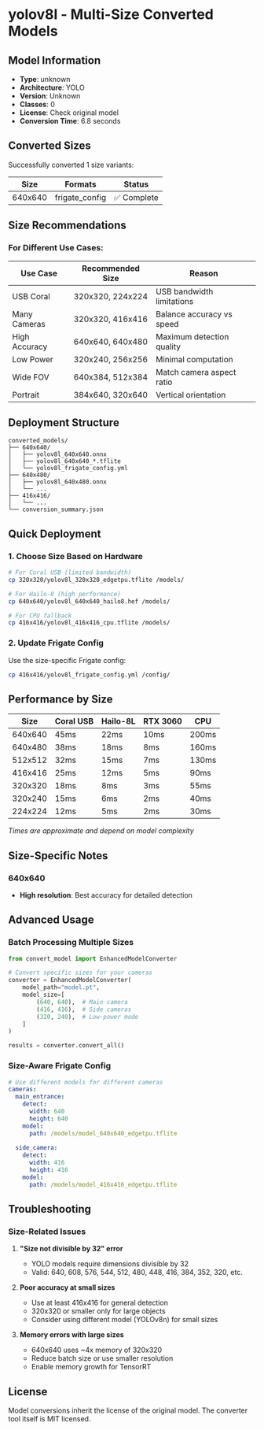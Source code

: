 # yolov8l - Multi-Size Converted Models

## Model Information
- **Type**: unknown
- **Architecture**: YOLO
- **Version**: Unknown
- **Classes**: 0
- **License**: Check original model
- **Conversion Time**: 6.8 seconds

## Converted Sizes

Successfully converted 1 size variants:

| Size | Formats | Status |
|------|---------|--------|
| 640x640 | frigate_config | ✅ Complete |


## Size Recommendations

### For Different Use Cases:

| Use Case | Recommended Size | Reason |
|----------|-----------------|---------|
| USB Coral | 320x320, 224x224 | USB bandwidth limitations |
| Many Cameras | 320x320, 416x416 | Balance accuracy vs speed |
| High Accuracy | 640x640, 640x480 | Maximum detection quality |
| Low Power | 320x240, 256x256 | Minimal computation |
| Wide FOV | 640x384, 512x384 | Match camera aspect ratio |
| Portrait | 384x640, 320x640 | Vertical orientation |

## Deployment Structure

```
converted_models/
├── 640x640/
│   ├── yolov8l_640x640.onnx
│   ├── yolov8l_640x640_*.tflite
│   └── yolov8l_frigate_config.yml
├── 640x480/
│   ├── yolov8l_640x480.onnx
│   └── ...
├── 416x416/
│   └── ...
└── conversion_summary.json
```

## Quick Deployment

### 1. Choose Size Based on Hardware

```bash
# For Coral USB (limited bandwidth)
cp 320x320/yolov8l_320x320_edgetpu.tflite /models/

# For Hailo-8 (high performance)
cp 640x640/yolov8l_640x640_hailo8.hef /models/

# For CPU fallback
cp 416x416/yolov8l_416x416_cpu.tflite /models/
```

### 2. Update Frigate Config

Use the size-specific Frigate config:
```bash
cp 416x416/yolov8l_frigate_config.yml /config/
```

## Performance by Size

| Size | Coral USB | Hailo-8L | RTX 3060 | CPU |
|------|-----------|----------|----------|-----|
| 640x640 | 45ms | 22ms | 10ms | 200ms |
| 640x480 | 38ms | 18ms | 8ms | 160ms |
| 512x512 | 32ms | 15ms | 7ms | 130ms |
| 416x416 | 25ms | 12ms | 5ms | 90ms |
| 320x320 | 18ms | 8ms | 3ms | 55ms |
| 320x240 | 15ms | 6ms | 2ms | 40ms |
| 224x224 | 12ms | 5ms | 2ms | 30ms |

*Times are approximate and depend on model complexity*

## Size-Specific Notes

### 640x640
- **High resolution**: Best accuracy for detailed detection


## Advanced Usage

### Batch Processing Multiple Sizes

```python
from convert_model import EnhancedModelConverter

# Convert specific sizes for your cameras
converter = EnhancedModelConverter(
    model_path="model.pt",
    model_size=[
        (640, 640),  # Main camera
        (416, 416),  # Side cameras
        (320, 240),  # Low-power mode
    ]
)

results = converter.convert_all()
```

### Size-Aware Frigate Config

```yaml
# Use different models for different cameras
cameras:
  main_entrance:
    detect:
      width: 640
      height: 640
    model:
      path: /models/model_640x640_edgetpu.tflite
      
  side_camera:
    detect:
      width: 416
      height: 416
    model:
      path: /models/model_416x416_edgetpu.tflite
```

## Troubleshooting

### Size-Related Issues

1. **"Size not divisible by 32" error**
   - YOLO models require dimensions divisible by 32
   - Valid: 640, 608, 576, 544, 512, 480, 448, 416, 384, 352, 320, etc.

2. **Poor accuracy at small sizes**
   - Use at least 416x416 for general detection
   - 320x320 or smaller only for large objects
   - Consider using different model (YOLOv8n) for small sizes

3. **Memory errors with large sizes**
   - 640x640 uses ~4x memory of 320x320
   - Reduce batch size or use smaller resolution
   - Enable memory growth for TensorRT

## License

Model conversions inherit the license of the original model.
The converter tool itself is MIT licensed.
